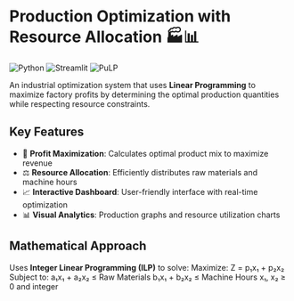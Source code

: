# Production Optimization with Resource Allocation 🏭📊

![Python](https://img.shields.io/badge/python-3.8%2B-blue)
![Streamlit](https://img.shields.io/badge/Streamlit-FF4B4B?logo=streamlit&logoColor=white)
![PuLP](https://img.shields.io/badge/PuLP-%2300599C?logo=pulp&logoColor=white)

An industrial optimization system that uses **Linear Programming** to maximize factory profits by determining the optimal production quantities while respecting resource constraints.

## Key Features

- 🎯 **Profit Maximization**: Calculates optimal product mix to maximize revenue
- ⚖️ **Resource Allocation**: Efficiently distributes raw materials and machine hours
- 📈 **Interactive Dashboard**: User-friendly interface with real-time optimization
- 📊 **Visual Analytics**: Production graphs and resource utilization charts

## Mathematical Approach

Uses **Integer Linear Programming (ILP)** to solve:
Maximize: Z = p₁x₁ + p₂x₂
Subject to:
a₁x₁ + a₂x₂ ≤ Raw Materials
b₁x₁ + b₂x₂ ≤ Machine Hours
x₁, x₂ ≥ 0 and integer
